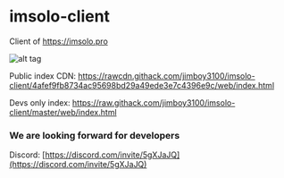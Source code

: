 # imsolo-client
Client of https://imsolo.pro

![alt tag](https://legendmod.ml/banners/iconSolo.png)

Public index CDN: https://rawcdn.githack.com/jimboy3100/imsolo-client/4afef9fb8734ac95698bd29a49ede3e7c4396e9c/web/index.html

Devs only index: https://raw.githack.com/jimboy3100/imsolo-client/master/web/index.html

### We are looking forward for developers

Discord: [https://discord.com/invite/5gXJaJQ](https://discord.com/invite/5gXJaJQ)
